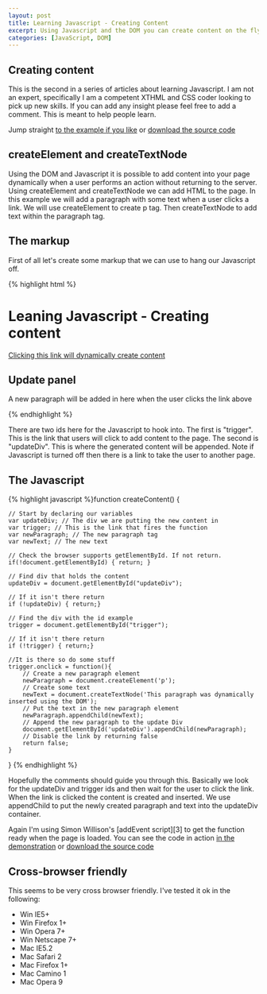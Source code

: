 ```yaml
--- 
layout: post
title: Learning Javascript - Creating Content
excerpt: Using Javascript and the DOM you can create content on the fly. You can also make sure that if Javascript is turned off things won't go wrong.
categories: [JavaScript, DOM]
---
```

## Creating content

This is the second in a series of articles about learning Javascript. I am not an expert, specifically I am a competent XTHML and CSS coder looking to pick up new skills. If you can add any insight please feel free to add a comment. This is meant to help people learn.

Jump straight [to the example if you like][1] or [download the source code][2] 

## createElement and createTextNode

Using the DOM and Javascript it is possible to add content into your page dynamically when a user performs an action without returning to the server. Using createElement and createTextNode we can add HTML to the page. In this example we will add a paragraph with some text when a user clicks a link. We will use createElement to create p tag. Then createTextNode to add text within the paragraph tag.

## The markup

First of all let's create some markup that we can use to hang our Javascript off. 

{% highlight html %}<h1>Leaning Javascript - Creating content</h1>  
<p><a href="non_js_content.html" id="trigger">Clicking this link will dynamically create content</a></p>  
<div id="updateDiv">
    <h2>Update panel</h2>
    <p>A new paragraph will be added in here when the user clicks the link above</p>
</div>{% endhighlight %}

There are two ids here for the Javascript to hook into. The first is "trigger". This is the link that users will click to add content to the page. The second is "updateDiv". This is where the generated content will be appended. Note if Javascript is turned off then there is a link to take the user to another page. 

## The Javascript 

{% highlight javascript %}function createContent() {
    
    // Start by declaring our variables
    var updateDiv; // The div we are putting the new content in
    var trigger; // This is the link that fires the function
    var newParagraph; // The new paragraph tag
    var newText; // The new text
    
    // Check the browser supports getElementById. If not return.
    if(!document.getElementById) { return; }

    // Find div that holds the content
    updateDiv = document.getElementById("updateDiv");

    // If it isn't there return
    if (!updateDiv) { return;}
    
    // Find the div with the id example
    trigger = document.getElementById("trigger");

    // If it isn't there return
    if (!trigger) { return;}
    
    //It is there so do some stuff
    trigger.onclick = function(){
        // Create a new paragraph element
        newParagraph = document.createElement('p');
        // Create some text
        newText = document.createTextNode('This paragraph was dynamically inserted using the DOM');
        // Put the text in the new paragraph element
        newParagraph.appendChild(newText);
        // Append the new paragraph to the update Div
        document.getElementById('updateDiv').appendChild(newParagraph);
        // Disable the link by returning false            
        return false;
    }
}
{% endhighlight %}

Hopefully the comments should guide you through this. Basically we look for the updateDiv and trigger ids and then wait for the user to click the link. When the link is clicked the content is created and inserted. We use appendChild to put the newly created paragraph and text into the updateDiv container. 

Again I'm using Simon Willison's [addEvent script][3] to get the function ready when the page is loaded. 
You can see the code in action [in the demonstration][1] or [download the source code][2] 

## Cross-browser friendly

This seems to be very cross browser friendly. I've tested it ok in the following:

*   Win IE5+
*   Win Firefox 1+
*   Win Opera 7+
*   Win Netscape 7+
*   Mac IE5.2
*   Mac Safari 2
*   Mac Firefox 1+
*   Mac Camino 1
*   Mac Opera 9

 [1]: http://shapeshed.com/examples/creating-content/
 [2]: http://shapeshed.com/downloads/creating-content.zip
 [4]: http://simonwillison.net/2004/May/26/addLoadEvent/
